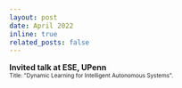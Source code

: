 ```yaml
---
layout: post
date: April 2022
inline: true
related_posts: false
---
```



<b> Invited talk at ESE, UPenn </b>
<br> <font size="1">Title: "Dynamic Learning for Intelligent Autonomous Systems".</font> 
